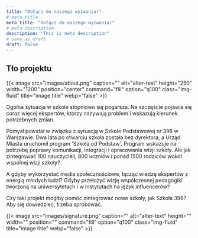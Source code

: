 ```yaml
---
title: "Dołącz do naszego wyzwania!"
# meta title
meta_title: "Dołącz do naszego wyzwania!"
# meta description
description: "This is meta description"
# save as draft
draft: false
---
```

## Tło projektu

{{< image src="images/about.png" caption="" alt="alter-text" height="250" width="1200" position="center" command="fill" option="q100" class="img-fluid" title="image title"  webp="false" >}}

Ogólna sytuacja w szkole stopniowo się pogarsza. Na szczęście pojawia się coraz więcej ekspertów, którzy nazywają problem i wskazują kierunek potrzebnych zmian.

Pomysł powstał w związku z sytuacją w Szkole Podstawowej nr 396 w Warszawie. Dwa lata po otwarciu szkoła została bez dyrektora, a Urząd Miasta uruchomił program 'Szkoła od Podstaw'. Program wskazuje na potrzebę poprawy komunikacji, integracji i opracowania wizji szkoły. Ale jak zintegrować 100 nauczycieli, 800 uczniów i ponad 1500 rodziców wokół wspólnej wizji szkoły?

A gdyby wykorzystać media społecznościowe, łącząc wiedzę ekspertów z energią młodych ludzi? Gdyby przełożyć wizję współczesnej pedagogiki tworzoną na uniwersytetach i w instytutach na język influencerów?

Czy taki projekt mógłby pomóc zintegrować nowe szkoły, jak Szkoła 396? Aby się dowiedzieć, trzeba spróbować.

{{< image src="images/signature.png" caption="" alt="alter-text" height="" width="" position="" command="fill" option="q100" class="img-fluid" title="image title"  webp="false" >}}